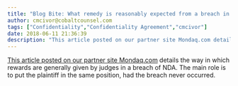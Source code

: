 ```yaml
---
title: "Blog Bite: What remedy is reasonably expected from a breach in NDA?"
author: cmcivor@cobaltcounsel.com
tags: ["Confidentiality","Confidentiality Agreement","cmcivor"]
date: 2018-06-11 21:36:39
description: "This article posted on our partner site Mondaq.com details the way in which rewards are generally given by judges in a breach of NDA. The main role is to put the plaintiff in the same position, had..."
---
```


[This article posted on our partner site Mondaq.com](http://www.mondaq.com/NewZealand/x/186814/Patent/The+award+of+damages+in+IP+cases+in+New+Zealand) details the way in which rewards are generally given by judges in a breach of NDA. The main role is to put the plaintiff in the same position, had the breach never occurred.
